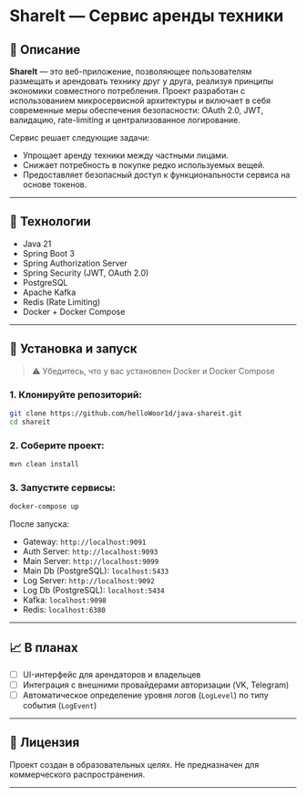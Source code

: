 # ShareIt — Сервис аренды техники

## 📌 Описание

**ShareIt** — это веб-приложение, позволяющее пользователям размещать и арендовать технику друг у друга, реализуя принципы экономики совместного потребления. Проект разработан с использованием микросервисной архитектуры и включает в себя современные меры обеспечения безопасности: OAuth 2.0, JWT, валидацию, rate-limiting и централизованное логирование.

Сервис решает следующие задачи:

- Упрощает аренду техники между частными лицами.
- Снижает потребность в покупке редко используемых вещей.
- Предоставляет безопасный доступ к функциональности сервиса на основе токенов.

---

## 🧰 Технологии

- Java 21
- Spring Boot 3
- Spring Authorization Server
- Spring Security (JWT, OAuth 2.0)
- PostgreSQL
- Apache Kafka
- Redis (Rate Limiting)
- Docker + Docker Compose

---

## 🚀 Установка и запуск

> ⚠️ Убедитесь, что у вас установлен Docker и Docker Compose

### 1. Клонируйте репозиторий:

```bash
git clone https://github.com/helloWoor1d/java-shareit.git
cd shareit
````

### 2. Соберите проект:

```bash
mvn clean install
```

### 3. Запустите сервисы:

```bash
docker-compose up
```

После запуска:

* Gateway: `http://localhost:9091`
* Auth Server: `http://localhost:9093`
* Main Server: `http://localhost:9099`
* Main Db (PostgreSQL): `localhost:5433`
* Log Server: `http://localhost:9092`
* Log Db (PostgreSQL): `localhost:5434`
* Kafka: `localhost:9098`
* Redis: `localhost:6380`

---

## 📈 В планах

* [ ] UI-интерфейс для арендаторов и владельцев
* [ ] Интеграция с внешними провайдерами авторизации (VK, Telegram)
* [ ] Автоматическое определение уровня логов (`LogLevel`) по типу события (`LogEvent`)

---

## 📄 Лицензия

Проект создан в образовательных целях. Не предназначен для коммерческого распространения.

---
